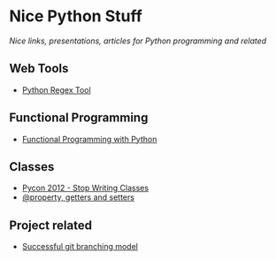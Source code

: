 Nice Python Stuff
=================

*Nice links, presentations, articles for Python programming and related*

Web Tools
----------------
* [Python Regex Tool](http://www.pythonregex.com/)

Functional Programming
-----------------
* [Functional Programming with Python](http://ua.pycon.org/static/talks/kachayev/)

Classes
--------------
* [Pycon 2012 - Stop Writing Classes](https://www.youtube.com/watch?v=o9pEzgHorH0)
* [@property, getters and setters](http://stackoverflow.com/questions/6304040/real-world-example-about-how-to-use-property-feature-in-python)

Project related
---------------
* [Successful git branching model](http://nvie.com/posts/a-successful-git-branching-model/)